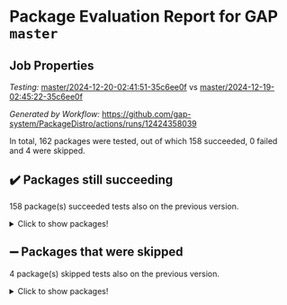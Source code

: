 # Package Evaluation Report for GAP `master`

## Job Properties

*Testing:* [master/2024-12-20-02:41:51-35c6ee0f](https://github.com/gap-system/PackageDistro/blob/data/reports/master/2024-12-20-02:41:51-35c6ee0f) vs [master/2024-12-19-02:45:22-35c6ee0f](https://github.com/gap-system/PackageDistro/blob/data/reports/master/2024-12-19-02:45:22-35c6ee0f)

*Generated by Workflow:* https://github.com/gap-system/PackageDistro/actions/runs/12424358039

In total, 162 packages were tested, out of which 158 succeeded, 0 failed and 4 were skipped.

## :heavy_check_mark: Packages still succeeding

158 package(s) succeeded tests also on the previous version.
<details><summary>Click to show packages!</summary>

- 4ti2interface 2024.11-01 [(success)](https://github.com/gap-system/PackageDistro/actions/runs/12424358039/job/34689566627)
- ace 5.6.2 [(success)](https://github.com/gap-system/PackageDistro/actions/runs/12424358039/job/34689570674)
- aclib 1.3.2 [(success)](https://github.com/gap-system/PackageDistro/actions/runs/12424358039/job/34689571328)
- agt 0.3.1 [(success)](https://github.com/gap-system/PackageDistro/actions/runs/12424358039/job/34689572366)
- alnuth 3.2.1 [(success)](https://github.com/gap-system/PackageDistro/actions/runs/12424358039/job/34689572868)
- anupq 3.3.1 [(success)](https://github.com/gap-system/PackageDistro/actions/runs/12424358039/job/34689574613)
- atlasrep 2.1.9 [(success)](https://github.com/gap-system/PackageDistro/actions/runs/12424358039/job/34689576125)
- autodoc 2023.06.19 [(success)](https://github.com/gap-system/PackageDistro/actions/runs/12424358039/job/34689576413)
- automata 1.16 [(success)](https://github.com/gap-system/PackageDistro/actions/runs/12424358039/job/34689576619)
- automgrp 1.3.2 [(success)](https://github.com/gap-system/PackageDistro/actions/runs/12424358039/job/34689576860)
- autpgrp 1.11 [(success)](https://github.com/gap-system/PackageDistro/actions/runs/12424358039/job/34689577096)
- cap 2024.11-02 [(success)](https://github.com/gap-system/PackageDistro/actions/runs/12424358039/job/34689577330)
- caratinterface 2.3.7 [(success)](https://github.com/gap-system/PackageDistro/actions/runs/12424358039/job/34689577548)
- cddinterface 2024.09.02 [(success)](https://github.com/gap-system/PackageDistro/actions/runs/12424358039/job/34689577799)
- circle 1.6.6 [(success)](https://github.com/gap-system/PackageDistro/actions/runs/12424358039/job/34689578021)
- classicpres 1.22 [(success)](https://github.com/gap-system/PackageDistro/actions/runs/12424358039/job/34689578240)
- cohomolo 1.6.11 [(success)](https://github.com/gap-system/PackageDistro/actions/runs/12424358039/job/34689578435)
- congruence 1.2.7 [(success)](https://github.com/gap-system/PackageDistro/actions/runs/12424358039/job/34689578629)
- corefreesub 0.6 [(success)](https://github.com/gap-system/PackageDistro/actions/runs/12424358039/job/34689578886)
- corelg 1.57 [(success)](https://github.com/gap-system/PackageDistro/actions/runs/12424358039/job/34689579109)
- crime 1.6 [(success)](https://github.com/gap-system/PackageDistro/actions/runs/12424358039/job/34689579328)
- crisp 1.4.6 [(success)](https://github.com/gap-system/PackageDistro/actions/runs/12424358039/job/34689579517)
- crypting 0.10.5 [(success)](https://github.com/gap-system/PackageDistro/actions/runs/12424358039/job/34689579692)
- cryst 4.1.27 [(success)](https://github.com/gap-system/PackageDistro/actions/runs/12424358039/job/34689579903)
- crystcat 1.1.10 [(success)](https://github.com/gap-system/PackageDistro/actions/runs/12424358039/job/34689580120)
- ctbllib 1.3.9 [(success)](https://github.com/gap-system/PackageDistro/actions/runs/12424358039/job/34689580261)
- cubefree 1.20 [(success)](https://github.com/gap-system/PackageDistro/actions/runs/12424358039/job/34689580403)
- curlinterface 2.4.0 [(success)](https://github.com/gap-system/PackageDistro/actions/runs/12424358039/job/34689580546)
- cvec 2.8.2 [(success)](https://github.com/gap-system/PackageDistro/actions/runs/12424358039/job/34689580697)
- datastructures 0.3.1 [(success)](https://github.com/gap-system/PackageDistro/actions/runs/12424358039/job/34689580911)
- deepthought 1.0.7 [(success)](https://github.com/gap-system/PackageDistro/actions/runs/12424358039/job/34689581128)
- design 1.8.2 [(success)](https://github.com/gap-system/PackageDistro/actions/runs/12424358039/job/34689581272)
- difsets 2.3.1 [(success)](https://github.com/gap-system/PackageDistro/actions/runs/12424358039/job/34689581437)
- digraphs 1.9.0 [(success)](https://github.com/gap-system/PackageDistro/actions/runs/12424358039/job/34689581631)
- edim 1.3.8 [(success)](https://github.com/gap-system/PackageDistro/actions/runs/12424358039/job/34689581799)
- example 4.4.0 [(success)](https://github.com/gap-system/PackageDistro/actions/runs/12424358039/job/34689582021)
- examplesforhomalg 2023.10-01 [(success)](https://github.com/gap-system/PackageDistro/actions/runs/12424358039/job/34689582208)
- factint 1.6.3 [(success)](https://github.com/gap-system/PackageDistro/actions/runs/12424358039/job/34689582397)
- ferret 1.0.14 [(success)](https://github.com/gap-system/PackageDistro/actions/runs/12424358039/job/34689582614)
- fga 1.5.0 [(success)](https://github.com/gap-system/PackageDistro/actions/runs/12424358039/job/34689582827)
- fining 1.5.6 [(success)](https://github.com/gap-system/PackageDistro/actions/runs/12424358039/job/34689583072)
- float 1.0.5 [(success)](https://github.com/gap-system/PackageDistro/actions/runs/12424358039/job/34689583284)
- format 1.4.4 [(success)](https://github.com/gap-system/PackageDistro/actions/runs/12424358039/job/34689583516)
- forms 1.2.12 [(success)](https://github.com/gap-system/PackageDistro/actions/runs/12424358039/job/34689583709)
- fplsa 1.2.6 [(success)](https://github.com/gap-system/PackageDistro/actions/runs/12424358039/job/34689583872)
- fr 2.4.13 [(success)](https://github.com/gap-system/PackageDistro/actions/runs/12424358039/job/34689584029)
- francy 2.0.3 [(success)](https://github.com/gap-system/PackageDistro/actions/runs/12424358039/job/34689584190)
- fwtree 1.3 [(success)](https://github.com/gap-system/PackageDistro/actions/runs/12424358039/job/34689584376)
- gapdoc 1.6.7 [(success)](https://github.com/gap-system/PackageDistro/actions/runs/12424358039/job/34689584592)
- gauss 2024.11-01 [(success)](https://github.com/gap-system/PackageDistro/actions/runs/12424358039/job/34689584748)
- gaussforhomalg 2024.08-01 [(success)](https://github.com/gap-system/PackageDistro/actions/runs/12424358039/job/34689584916)
- gbnp 1.1.0 [(success)](https://github.com/gap-system/PackageDistro/actions/runs/12424358039/job/34689585088)
- generalizedmorphismsforcap 2024.09-03 [(success)](https://github.com/gap-system/PackageDistro/actions/runs/12424358039/job/34689585266)
- genss 1.6.9 [(success)](https://github.com/gap-system/PackageDistro/actions/runs/12424358039/job/34689585457)
- gradedmodules 2024.01-01 [(success)](https://github.com/gap-system/PackageDistro/actions/runs/12424358039/job/34689585610)
- gradedringforhomalg 2024.07-01 [(success)](https://github.com/gap-system/PackageDistro/actions/runs/12424358039/job/34689585815)
- grape 4.9.2 [(success)](https://github.com/gap-system/PackageDistro/actions/runs/12424358039/job/34689586006)
- groupoids 1.76 [(success)](https://github.com/gap-system/PackageDistro/actions/runs/12424358039/job/34689586202)
- grpconst 2.6.5 [(success)](https://github.com/gap-system/PackageDistro/actions/runs/12424358039/job/34689586407)
- guarana 0.96.3 [(success)](https://github.com/gap-system/PackageDistro/actions/runs/12424358039/job/34689586628)
- guava 3.19 [(success)](https://github.com/gap-system/PackageDistro/actions/runs/12424358039/job/34689586855)
- hap 1.66 [(success)](https://github.com/gap-system/PackageDistro/actions/runs/12424358039/job/34689587038)
- hapcryst 0.1.15 [(success)](https://github.com/gap-system/PackageDistro/actions/runs/12424358039/job/34689587278)
- hecke 1.5.4 [(success)](https://github.com/gap-system/PackageDistro/actions/runs/12424358039/job/34689587525)
- help 4.0 [(success)](https://github.com/gap-system/PackageDistro/actions/runs/12424358039/job/34689587712)
- homalg 2024.01-01 [(success)](https://github.com/gap-system/PackageDistro/actions/runs/12424358039/job/34689587963)
- homalgtocas 2023.11-01 [(success)](https://github.com/gap-system/PackageDistro/actions/runs/12424358039/job/34689588169)
- idrel 2.48 [(success)](https://github.com/gap-system/PackageDistro/actions/runs/12424358039/job/34689588349)
- images 1.3.3 [(success)](https://github.com/gap-system/PackageDistro/actions/runs/12424358039/job/34689588528)
- intpic 0.4.0 [(success)](https://github.com/gap-system/PackageDistro/actions/runs/12424358039/job/34689588679)
- io 4.9.1 [(success)](https://github.com/gap-system/PackageDistro/actions/runs/12424358039/job/34689588860)
- io_forhomalg 2023.02-04 [(success)](https://github.com/gap-system/PackageDistro/actions/runs/12424358039/job/34689589107)
- irredsol 1.4.4 [(success)](https://github.com/gap-system/PackageDistro/actions/runs/12424358039/job/34689589301)
- json 2.2.2 [(success)](https://github.com/gap-system/PackageDistro/actions/runs/12424358039/job/34689589509)
- jupyterkernel 1.5.1 [(success)](https://github.com/gap-system/PackageDistro/actions/runs/12424358039/job/34689589698)
- jupyterviz 1.5.6 [(success)](https://github.com/gap-system/PackageDistro/actions/runs/12424358039/job/34689589923)
- kan 1.37 [(success)](https://github.com/gap-system/PackageDistro/actions/runs/12424358039/job/34689590114)
- kbmag 1.5.11 [(success)](https://github.com/gap-system/PackageDistro/actions/runs/12424358039/job/34689590281)
- laguna 3.9.7 [(success)](https://github.com/gap-system/PackageDistro/actions/runs/12424358039/job/34689590462)
- liealgdb 2.2.1 [(success)](https://github.com/gap-system/PackageDistro/actions/runs/12424358039/job/34689590683)
- liepring 2.9.1 [(success)](https://github.com/gap-system/PackageDistro/actions/runs/12424358039/job/34689590888)
- liering 2.4.2 [(success)](https://github.com/gap-system/PackageDistro/actions/runs/12424358039/job/34689591081)
- linearalgebraforcap 2024.10-01 [(success)](https://github.com/gap-system/PackageDistro/actions/runs/12424358039/job/34689591286)
- lins 0.9 [(success)](https://github.com/gap-system/PackageDistro/actions/runs/12424358039/job/34689591464)
- localizeringforhomalg 2023.10-01 [(success)](https://github.com/gap-system/PackageDistro/actions/runs/12424358039/job/34689591690)
- loops 3.4.4 [(success)](https://github.com/gap-system/PackageDistro/actions/runs/12424358039/job/34689591920)
- lpres 1.1.1 [(success)](https://github.com/gap-system/PackageDistro/actions/runs/12424358039/job/34689592162)
- majoranaalgebras 1.5.2 [(success)](https://github.com/gap-system/PackageDistro/actions/runs/12424358039/job/34689592346)
- mapclass 1.4.6 [(success)](https://github.com/gap-system/PackageDistro/actions/runs/12424358039/job/34689592607)
- matgrp 0.71 [(success)](https://github.com/gap-system/PackageDistro/actions/runs/12424358039/job/34689592831)
- matricesforhomalg 2024.11-02 [(success)](https://github.com/gap-system/PackageDistro/actions/runs/12424358039/job/34689593056)
- modisom 3.0.0 [(success)](https://github.com/gap-system/PackageDistro/actions/runs/12424358039/job/34689593314)
- modulepresentationsforcap 2024.09-02 [(success)](https://github.com/gap-system/PackageDistro/actions/runs/12424358039/job/34689593534)
- modules 2024.01-01 [(success)](https://github.com/gap-system/PackageDistro/actions/runs/12424358039/job/34689593736)
- monoidalcategories 2024.09-05 [(success)](https://github.com/gap-system/PackageDistro/actions/runs/12424358039/job/34689593914)
- nconvex 2022.09-01 [(success)](https://github.com/gap-system/PackageDistro/actions/runs/12424358039/job/34689594261)
- nilmat 1.4.2 [(success)](https://github.com/gap-system/PackageDistro/actions/runs/12424358039/job/34689594505)
- nock 1.5 [(success)](https://github.com/gap-system/PackageDistro/actions/runs/12424358039/job/34689594782)
- normalizinterface 1.3.7 [(success)](https://github.com/gap-system/PackageDistro/actions/runs/12424358039/job/34689595028)
- nq 2.5.11 [(success)](https://github.com/gap-system/PackageDistro/actions/runs/12424358039/job/34689595277)
- numericalsgps 1.4.0 [(success)](https://github.com/gap-system/PackageDistro/actions/runs/12424358039/job/34689595582)
- openmath 11.5.3 [(success)](https://github.com/gap-system/PackageDistro/actions/runs/12424358039/job/34689595893)
- orb 4.9.1 [(success)](https://github.com/gap-system/PackageDistro/actions/runs/12424358039/job/34689596135)
- packagemanager 1.6 [(success)](https://github.com/gap-system/PackageDistro/actions/runs/12424358039/job/34689596393)
- patternclass 2.4.5 [(success)](https://github.com/gap-system/PackageDistro/actions/runs/12424358039/job/34689596686)
- permut 2.0.5 [(success)](https://github.com/gap-system/PackageDistro/actions/runs/12424358039/job/34689596885)
- polenta 1.3.10 [(success)](https://github.com/gap-system/PackageDistro/actions/runs/12424358039/job/34689597167)
- polymaking 0.8.7 [(success)](https://github.com/gap-system/PackageDistro/actions/runs/12424358039/job/34689597367)
- primgrp 3.4.4 [(success)](https://github.com/gap-system/PackageDistro/actions/runs/12424358039/job/34689597586)
- profiling 2.6.0 [(success)](https://github.com/gap-system/PackageDistro/actions/runs/12424358039/job/34689597964)
- qdistrnd 0.9.5 [(success)](https://github.com/gap-system/PackageDistro/actions/runs/12424358039/job/34689598213)
- qpa 1.35 [(success)](https://github.com/gap-system/PackageDistro/actions/runs/12424358039/job/34689598727)
- quagroup 1.8.4 [(success)](https://github.com/gap-system/PackageDistro/actions/runs/12424358039/job/34689598961)
- radiroot 2.9 [(success)](https://github.com/gap-system/PackageDistro/actions/runs/12424358039/job/34689599237)
- rcwa 4.7.1 [(success)](https://github.com/gap-system/PackageDistro/actions/runs/12424358039/job/34689599460)
- rds 1.8 [(success)](https://github.com/gap-system/PackageDistro/actions/runs/12424358039/job/34689599709)
- recog 1.4.3 [(success)](https://github.com/gap-system/PackageDistro/actions/runs/12424358039/job/34689599940)
- repndecomp 1.3.0 [(success)](https://github.com/gap-system/PackageDistro/actions/runs/12424358039/job/34689600213)
- repsn 3.1.2 [(success)](https://github.com/gap-system/PackageDistro/actions/runs/12424358039/job/34689600424)
- resclasses 4.7.3 [(success)](https://github.com/gap-system/PackageDistro/actions/runs/12424358039/job/34689600697)
- ringsforhomalg 2024.11-02 [(success)](https://github.com/gap-system/PackageDistro/actions/runs/12424358039/job/34689600907)
- sco 2023.08-01 [(success)](https://github.com/gap-system/PackageDistro/actions/runs/12424358039/job/34689601120)
- scscp 2.4.3 [(success)](https://github.com/gap-system/PackageDistro/actions/runs/12424358039/job/34689601334)
- semigroups 5.4.0 [(success)](https://github.com/gap-system/PackageDistro/actions/runs/12424358039/job/34689601555)
- sglppow 2.4 [(success)](https://github.com/gap-system/PackageDistro/actions/runs/12424358039/job/34689601803)
- sgpviz 0.999.6 [(success)](https://github.com/gap-system/PackageDistro/actions/runs/12424358039/job/34689601980)
- simpcomp 2.1.14 [(success)](https://github.com/gap-system/PackageDistro/actions/runs/12424358039/job/34689602179)
- singular 2024.06.03 [(success)](https://github.com/gap-system/PackageDistro/actions/runs/12424358039/job/34689602423)
- sl2reps 1.1 [(success)](https://github.com/gap-system/PackageDistro/actions/runs/12424358039/job/34689602671)
- sla 1.6.2 [(success)](https://github.com/gap-system/PackageDistro/actions/runs/12424358039/job/34689602902)
- smallantimagmas 0.2.12 [(success)](https://github.com/gap-system/PackageDistro/actions/runs/12424358039/job/34689603108)
- smallgrp 1.5.4 [(success)](https://github.com/gap-system/PackageDistro/actions/runs/12424358039/job/34689603279)
- smallsemi 0.7.1 [(success)](https://github.com/gap-system/PackageDistro/actions/runs/12424358039/job/34689603483)
- sonata 2.9.6 [(success)](https://github.com/gap-system/PackageDistro/actions/runs/12424358039/job/34689603685)
- sophus 1.27 [(success)](https://github.com/gap-system/PackageDistro/actions/runs/12424358039/job/34689603934)
- sotgrps 1.3 [(success)](https://github.com/gap-system/PackageDistro/actions/runs/12424358039/job/34689604211)
- spinsym 1.5.2 [(success)](https://github.com/gap-system/PackageDistro/actions/runs/12424358039/job/34689604388)
- standardff 1.0 [(success)](https://github.com/gap-system/PackageDistro/actions/runs/12424358039/job/34689604559)
- symbcompcc 1.3.2 [(success)](https://github.com/gap-system/PackageDistro/actions/runs/12424358039/job/34689604710)
- thelma 1.3 [(success)](https://github.com/gap-system/PackageDistro/actions/runs/12424358039/job/34689604870)
- tomlib 1.2.11 [(success)](https://github.com/gap-system/PackageDistro/actions/runs/12424358039/job/34689605093)
- toolsforhomalg 2024.09-01 [(success)](https://github.com/gap-system/PackageDistro/actions/runs/12424358039/job/34689605347)
- toric 1.9.6 [(success)](https://github.com/gap-system/PackageDistro/actions/runs/12424358039/job/34689605637)
- toricvarieties 2022.07.13 [(success)](https://github.com/gap-system/PackageDistro/actions/runs/12424358039/job/34689605851)
- transgrp 3.6.5 [(success)](https://github.com/gap-system/PackageDistro/actions/runs/12424358039/job/34689606028)
- typeset 1.2.2 [(success)](https://github.com/gap-system/PackageDistro/actions/runs/12424358039/job/34689606276)
- ugaly 4.1.3 [(success)](https://github.com/gap-system/PackageDistro/actions/runs/12424358039/job/34689606453)
- unipot 1.6 [(success)](https://github.com/gap-system/PackageDistro/actions/runs/12424358039/job/34689606966)
- unitlib 4.2.0 [(success)](https://github.com/gap-system/PackageDistro/actions/runs/12424358039/job/34689607229)
- utils 0.85 [(success)](https://github.com/gap-system/PackageDistro/actions/runs/12424358039/job/34689607454)
- uuid 0.7 [(success)](https://github.com/gap-system/PackageDistro/actions/runs/12424358039/job/34689607905)
- walrus 0.9991 [(success)](https://github.com/gap-system/PackageDistro/actions/runs/12424358039/job/34689608206)
- wedderga 4.10.5 [(success)](https://github.com/gap-system/PackageDistro/actions/runs/12424358039/job/34689608355)
- wpe 0.8 [(success)](https://github.com/gap-system/PackageDistro/actions/runs/12424358039/job/34689608618)
- xmod 2.92 [(success)](https://github.com/gap-system/PackageDistro/actions/runs/12424358039/job/34689608883)
- xmodalg 1.23 [(success)](https://github.com/gap-system/PackageDistro/actions/runs/12424358039/job/34689609106)
- yangbaxter 0.10.6 [(success)](https://github.com/gap-system/PackageDistro/actions/runs/12424358039/job/34689609330)
- zeromqinterface 0.16 [(success)](https://github.com/gap-system/PackageDistro/actions/runs/12424358039/job/34689609628)
</details>

## :heavy_minus_sign: Packages that were skipped

4 package(s) skipped tests also on the previous version.
<details><summary>Click to show packages!</summary>

- browse 1.8.21 [(skipped)](https://github.com/gap-system/PackageDistro/actions/runs/12424358039/job/34689369392)
- itc 1.5.1 [(skipped)](https://github.com/gap-system/PackageDistro/actions/runs/12424358039/job/34689369392)
- polycyclic 2.16 [(skipped)](https://github.com/gap-system/PackageDistro/actions/runs/12424358039/job/34689369392)
- xgap 4.32 [(skipped)](https://github.com/gap-system/PackageDistro/actions/runs/12424358039/job/34689369392)
</details>

